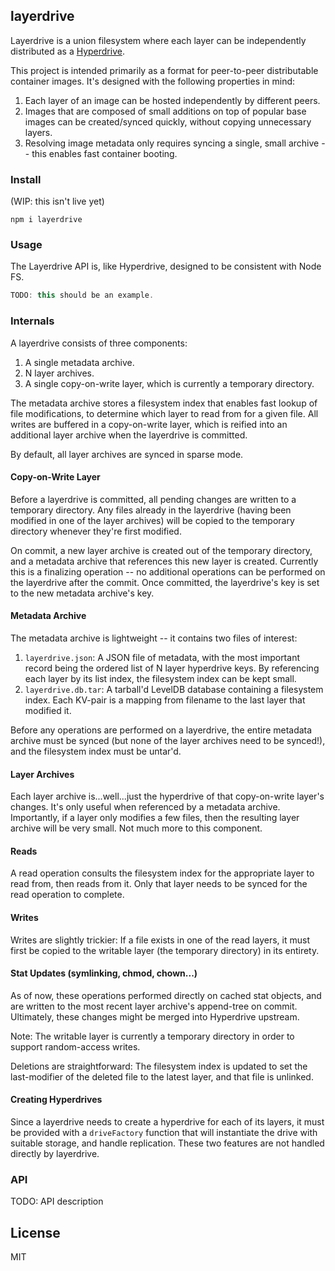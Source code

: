 ## layerdrive
Layerdrive is a union filesystem where each layer can be independently distributed as a [Hyperdrive](https://www.github.com/mafintosh/hyperdrive). 

This project is intended primarily as a format for peer-to-peer distributable container images. It's designed with the following properties in mind:
1. Each layer of an image can be hosted independently by different peers.
2. Images that are composed of small additions on top of popular base images can be created/synced quickly, without copying unnecessary layers.
3. Resolving image metadata only requires syncing a single, small archive -- this enables fast container booting.

### Install
(WIP: this isn't live yet)
```
npm i layerdrive
```

### Usage
The Layerdrive API is, like Hyperdrive, designed to be consistent with Node FS.

```js
TODO: this should be an example.
```

### Internals
A layerdrive consists of three components:
1. A single metadata archive.
2. N layer archives.
3. A single copy-on-write layer, which is currently a temporary directory.

The metadata archive stores a filesystem index that enables fast lookup of file modifications, to determine which layer to read from for a given file. All writes are buffered in a copy-on-write layer, which is reified into an additional layer archive when the layerdrive is committed.

By default, all layer archives are synced in sparse mode.

#### Copy-on-Write Layer
Before a layerdrive is committed, all pending changes are written to a temporary directory. Any files already in the layerdrive (having been modified in one of the layer archives) will be copied to the temporary directory whenever they're first modified.

On commit, a new layer archive is created out of the temporary directory, and a metadata archive that references this new layer is created. Currently this is a finalizing operation -- no additional operations can be performed on the layerdrive after the commit. Once committed, the layerdrive's key is set to the new metadata archive's key.

#### Metadata Archive
The metadata archive is lightweight -- it contains two files of interest:
1. `layerdrive.json`: A JSON file of metadata, with the most important record being the ordered list of N layer hyperdrive keys. By referencing each layer by its list index, the filesystem index can be kept small.
2. `layerdrive.db.tar`: A tarball'd LevelDB database containing a filesystem index. Each KV-pair is a mapping from filename to the last layer that modified it.

Before any operations are performed on a layerdrive, the entire metadata archive must be synced (but none of the layer archives need to be synced!), and the filesystem index must be untar'd.

#### Layer Archives
Each layer archive is...well...just the hyperdrive of that copy-on-write layer's changes. It's only useful when referenced by a metadata archive. Importantly, if a layer only modifies a few files, then the resulting layer archive will be very small. Not much more to this component.

#### Reads
A read operation consults the filesystem index for the appropriate layer to read from, then reads from it. Only that layer needs to be synced for the read operation to complete.

#### Writes
Writes are slightly trickier: If a file exists in one of the read layers, it must first be copied to the writable layer (the temporary directory) in its entirety.

#### Stat Updates (symlinking, chmod, chown...)
As of now, these operations performed directly on cached stat objects, and are written to the most recent layer archive's append-tree on commit. Ultimately, these changes might be merged into Hyperdrive upstream.

Note: The writable layer is currently a temporary directory in order to support random-access writes.

Deletions are straightforward: The filesystem index is updated to set the last-modifier of the deleted file to the latest layer, and that file is unlinked.

#### Creating Hyperdrives
Since a layerdrive needs to create a hyperdrive for each of its layers, it must be provided with a `driveFactory` function that will instantiate the drive with suitable storage, and handle replication. These two features are not handled directly by layerdrive.

### API
TODO: API description

## License
MIT
